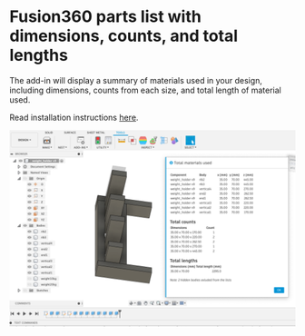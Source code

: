 # Fusion360 parts list with dimensions, counts, and total lengths

The add-in will display a summary of materials used in your design, including dimensions, counts from each size, 
and total length of material used.

Read installation instructions [here](https://google.com).

![Fusion 360 parts list - dimensions and counts](fusion360_part_list_screenshot.png "Fusion 360 parts list")
